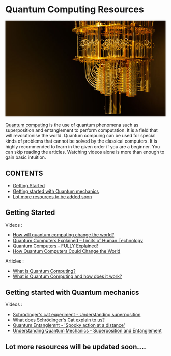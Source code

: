 # Quantum Computing Resources

<img src = "images/quantum-computer.jpg" height = "300" width = "550">

[Quantum computing](https://en.wikipedia.org/wiki/Quantum_computing) is the use of quantum phenomena such as superposition and entanglement to perform computation.
It is a field that will revolutionise the world. Quantum compuing can be used for special kinds of problems that cannot be solved by the classical computers.
It is highly recommended to learn in the given order if you are a beginner. You can skip reading the articles. Watching videos alone is more than enough to gain basic intuition.

## CONTENTS
- [Getting Started](#Getting-Started)
- [Getting started with Quantum mechanics](#Getting-started-with-Quantum-mechanics)
- [Lot more resources to be added soon](#Lot-more-resources-will-be-updated-soon....)

## Getting Started

Videos :

- [How will quantum computing change the world?](https://www.youtube.com/watch?v=dDOn_n7tNyo)
- [Quantum Computers Explained – Limits of Human Technology](https://www.youtube.com/watch?v=JhHMJCUmq28)
- [Quantum Computers - FULLY Explained!](https://www.youtube.com/watch?v=PzL-oXxNGVM)
- [How Quantum Computers Could Change the World](https://www.youtube.com/watch?v=kEJBxotcxRw)

Articles :

- [What is Quantum Computing?](https://www.technologyreview.com/2019/01/29/66141/what-is-quantum-computing/)
- [What is Quantum Computing and how does it work?](https://builtin.com/hardware/quantum-computing)

## Getting started with Quantum mechanics

Videos :

- [Schrödinger's cat experiment - Understanding superposition](https://www.youtube.com/watch?v=UjaAxUO6-Uw)
- [What does Schrödinger's Cat explain to us?](https://www.youtube.com/watch?v=67MG6_N0msg)
- [Quantum Entanglemnt - 'Spooky action at a distance'](https://www.youtube.com/watch?v=z1GCnycbMeA)
- [Understanding Quantum Mechanics - Superposition and Entanglement](https://www.youtube.com/watch?v=j6Mw3_tOcNI)

## Lot more resources will be updated soon....
